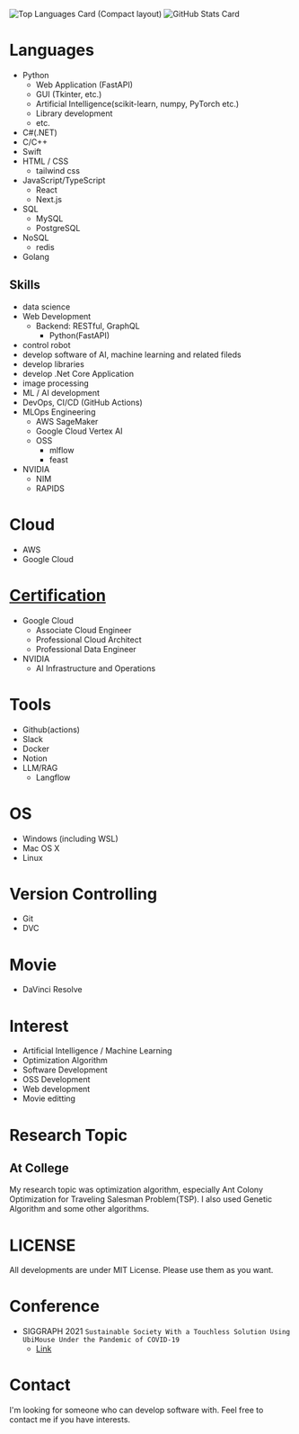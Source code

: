 ![Top Languages Card (Compact layout)](https://github-readme-stats.vercel.app/api/top-langs/?username=Akasan&layout=compact)
![GitHub Stats Card](https://github-readme-stats.vercel.app/api?username=Akasan&show_icons=true&private_count=true)


# Languages
- Python
  - Web Application (FastAPI)
  - GUI (Tkinter, etc.)
  - Artificial Intelligence(scikit-learn, numpy, PyTorch etc.)
  - Library development
  - etc.
- C#(.NET)
- C/C++
- Swift
- HTML / CSS
  - tailwind css
- JavaScript/TypeScript
  - React
  - Next.js
- SQL
  - MySQL
  - PostgreSQL
- NoSQL
  - redis
- Golang

## Skills
- data science
- Web Development
    - Backend: RESTful, GraphQL
        - Python(FastAPI)
- control robot
- develop software of AI, machine learning and related fileds
- develop libraries
- develop .Net Core Application
- image processing
- ML / AI development
- DevOps, CI/CD (GitHub Actions)
- MLOps Engineering
    - AWS SageMaker
    - Google Cloud Vertex AI
    - OSS
      - mlflow
      - feast
- NVIDIA
    - NIM
    - RAPIDS

# Cloud
- AWS
- Google Cloud

# [Certification](https://www.credly.com/users/daisuke-akagawa)
- Google Cloud
    - Associate Cloud Engineer
    - Professional Cloud Architect
    - Professional Data Engineer
- NVIDIA
    - AI Infrastructure and Operations

# Tools
- Github(actions)
- Slack
- Docker
- Notion
- LLM/RAG
    - Langflow

# OS
- Windows (including WSL)
- Mac OS X
- Linux

# Version Controlling
- Git
- DVC

# Movie 
- DaVinci Resolve

# Interest
- Artificial Intelligence / Machine Learning
- Optimization Algorithm
- Software Development
- OSS Development
- Web development
- Movie editting

# Research Topic
## At College
My research topic was optimization algorithm, especially Ant Colony Optimization for Traveling Salesman Problem(TSP).
I also used Genetic Algorithm and some other algorithms.

# LICENSE
All developments are under MIT License.
Please use them as you want.

# Conference
- SIGGRAPH 2021 `Sustainable Society With a Touchless Solution Using UbiMouse Under the Pandemic of COVID-19`
    - [Link](https://s2021.siggraph.org/presentation/?id=gensubcur_107&sess=sess202)

# Contact 
I'm looking for someone who can develop software with.
Feel free to contact me if you have interests.
